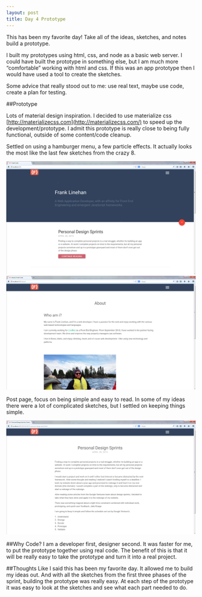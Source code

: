 ```yaml
---
layout: post
title: Day 4 Prototype
---
```


This has been my favorite day! Take all of the ideas, sketches, and notes build a prototype.

I built my  prototypes using html, css, and node as a basic web server. I could have built the prototype in something else, but I am much more “comfortable” working with html and css. If this was an app prototype then I would have used a tool to create the sketches.

Some advice that really stood out to me: use real text, maybe use code, create a plan for testing.

##Prototype

Lots of material design inspiration. I decided to use materialize css [http://materializecss.com](http://materializecss.com/) to speed up the development/prototype. I admit this prototype is really close to being  fully functional, outside of some content/code cleanup.

Settled on using a hamburger menu, a few particle effects. It actually looks the most like the last few sketches from the crazy 8.

<div class="row">
  <img class="fc-center-img" src="/img/frank-code-home.png" alt="Frank Code Home Page">
</div>

<div class="row">
  <img class="fc-center-img" src="/img/frank-code-about.png" alt="Frank Code About Page">
</div>

Post page, focus on being simple and easy to read. In some of my ideas there were a lot of complicated sketches, but I settled on keeping things simple.

<div class="row">
  <img class="fc-center-img" src="/img/frank-code-post.png" alt="Frank Code Post Page ">
</div>


##Why Code?
I am a developer first, designer second. It was faster for me, to put the prototype together using real code. The benefit of this is that it will be really easy to take the prototype and turn it into a real project.

##Thoughts
Like I said this has been my favorite day. It allowed me to build my ideas out. And with all the sketches from the first three phases of the sprint, building the prototype was really easy. At each step of the prototype it was easy to look at the sketches and see what each part needed to do.
